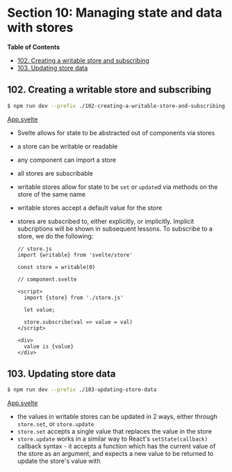 # Section 10: Managing state and data with stores


<!-- START doctoc generated TOC please keep comment here to allow auto update -->
<!-- DON'T EDIT THIS SECTION, INSTEAD RE-RUN doctoc TO UPDATE -->
**Table of Contents**

- [102. Creating a writable store and subscribing](#102-creating-a-writable-store-and-subscribing)
- [103. Updating store data](#103-updating-store-data)

<!-- END doctoc generated TOC please keep comment here to allow auto update -->

## 102. Creating a writable store and subscribing

```bash
$ npm run dev --prefix ./102-creating-a-writable-store-and-subscribing
```

[App.svelte](./102-creating-a-writable-store-and-subscribing/src/App.svelte)

- Svelte allows for state to be abstracted out of components via stores
- a store can be writable or readable
- any component can import a store
- all stores are subscribable
- writable stores allow for state to be `set` or `update`d via methods on the
    store of the same name
- writable stores accept a default value for the store
- stores are subscribed to, either explicitly, or implicitly. Implicit
    subcriptions will be shown in subsequent lessons. To subscribe to a store,
    we do the following:

    ```svelte
    // store.js
    import {writable} from 'svelte/store'

    const store = writable(0)

    // component.svelte

    <script>
      import {store} from './store.js'

      let value;

      store.subscribe(val => value = val)
    </script>

    <div>
      value is {value}
    </div>
    ```

## 103. Updating store data

```bash
$ npm run dev --prefix ./103-updating-store-data
```

[App.svelte](./103-updating-store-data/src/App.svelte)

- the values in writable stores can be updated in 2 ways, either through
    `store.set`, or `store.update`
- `store.set` accepts a single value that replaces the value in the store
- `store.update` works in a similar way to React's `setState(callback)` callback
    syntax - it accepts a function which has the current value of the store as
    an argument, and expects a new value to be returned to update the store's
    value with

